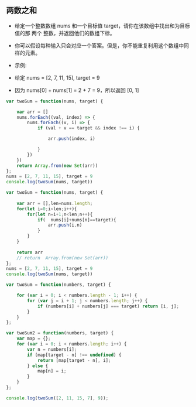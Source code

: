 ## 两数之和


 * 给定一个整数数组 nums 和一个目标值 target，请你在该数组中找出和为目标值的那 两个 整数，并返回他们的数组下标。

 * 你可以假设每种输入只会对应一个答案。但是，你不能重复利用这个数组中同样的元素。

 * 示例:
 
 * 给定 nums = [2, 7, 11, 15], target = 9

 * 因为 nums[0] + nums[1] = 2 + 7 = 9，所以返回 [0, 1]


```javascript
var twoSum = function(nums, target) {

	var arr = []
	nums.forEach((val, index) => {
		nums.forEach((v, i) => {
			if (val + v == target && index !== i) {

				arr.push(index, i)

			}
		})
	})
	return Array.from(new Set(arr))
};
nums = [2, 7, 11, 15], target = 9
console.log(twoSum(nums, target))
```


```javascript
var twoSum = function(nums, target) {
   
	var arr = [],len=nums.length;
    for(let i=0;i<len;i++){
        for(let n=i+1;n<len;n++){
            if(  nums[i]+nums[n]==target){
                arr.push(i,n)
            }
        }
    }
	
    return arr
	// return  Array.from(new Set(arr))
};
nums = [2, 7, 11, 15], target = 9
console.log(twoSum(nums, target))
```

```javascript
var twoSum = function(numbers, target) {

	for (var i = 0; i < numbers.length - 1; i++) {
		for (var j = i + 1; j < numbers.length; j++) {
			if (numbers[i] + numbers[j] === target) return [i, j];
		}
	}
};

var twoSum2 = function(numbers, target) {
	var map = {};
	for (var i = 0; i < numbers.length; i++) {
		var n = numbers[i];
		if (map[target - n] !== undefined) {
			return [map[target - n], i];
		} else {
			map[n] = i;
		}
	}
};

console.log(twoSum([2, 11, 15, 7], 9));
```
